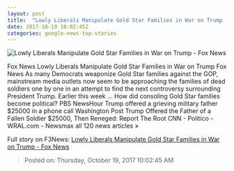 ```yaml
---
layout: post
title:  "Lowly Liberals Manipulate Gold Star Families in War on Trump - Fox News"
date: 2017-10-19 10:02:45Z
categories: google-news-top-stories
---
```


![Lowly Liberals Manipulate Gold Star Families in War on Trump - Fox News](http://nation.foxnews.com/sites/nation.foxnews.com/files/styles/story_624_300/public/GoldStarPawnsFNF101817.jpg)

Fox News Lowly Liberals Manipulate Gold Star Families in War on Trump Fox News As many Democrats weaponize Gold Star families against the GOP, mainstream media outlets now seem to be approaching the families of dead soldiers one by one in an attempt to find the next controversy surrounding President Trump. Earlier this week ... How did consoling Gold Star families become political? PBS NewsHour Trump offered a grieving military father $25000 in a phone call Washington Post Trump Offered the Father of a Fallen Soldier $25000, Then Reneged: Report The Root CNN - Politico - WRAL.com - Newsmax all 120 news articles »


Full story on F3News: [Lowly Liberals Manipulate Gold Star Families in War on Trump - Fox News](http://www.f3nws.com/n/hRtuYG)

> Posted on: Thursday, October 19, 2017 10:02:45 AM
